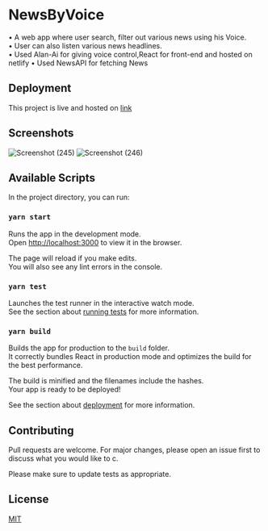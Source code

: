 # NewsByVoice
• A web app where user search, filter out various news using his Voice.     
• User can also listen various news headlines.     
• Used Alan-Ai for giving voice control,React for front-end and hosted
on netlify
• Used NewsAPI for fetching News




## Deployment

This project is live and hosted on [link](https://newsbyvoices.netlify.app/)

## Screenshots
![Screenshot (245)](https://user-images.githubusercontent.com/59499244/105731141-1a1e8a00-5f55-11eb-92aa-35a9ac171528.png)
![Screenshot (246)](https://user-images.githubusercontent.com/59499244/105731151-1db21100-5f55-11eb-9de0-061001a83226.png)

## Available Scripts

In the project directory, you can run:

### `yarn start`

Runs the app in the development mode.<br />
Open [http://localhost:3000](http://localhost:3000) to view it in the browser.

The page will reload if you make edits.<br />
You will also see any lint errors in the console.

### `yarn test`

Launches the test runner in the interactive watch mode.<br />
See the section about [running tests](https://facebook.github.io/create-react-app/docs/running-tests) for more information.

### `yarn build`

Builds the app for production to the `build` folder.<br />
It correctly bundles React in production mode and optimizes the build for the best performance.

The build is minified and the filenames include the hashes.<br />
Your app is ready to be deployed!

See the section about [deployment](https://facebook.github.io/create-react-app/docs/deployment) for more information.


## Contributing
Pull requests are welcome. For major changes, please open an issue first to discuss what you would like to c.

Please make sure to update tests as appropriate.

## License
[MIT](https://choosealicense.com/licenses/mit/)
